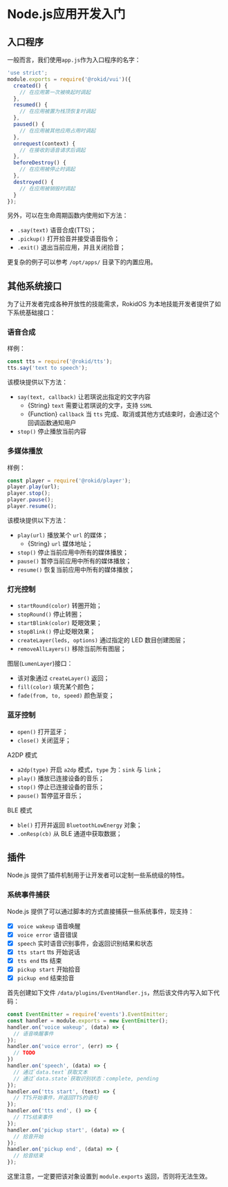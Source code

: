 # Node.js应用开发入门

## 入口程序

一般而言，我们使用`app.js`作为入口程序的名字：

```js
'use strict';
module.exports = require('@rokid/vui')({
  created() {
    // 在应用第一次被唤起时调起
  },
  resumed() {
    // 在应用被置为栈顶恢复时调起
  },
  paused() {
    // 在应用被其他应用占用时调起
  },
  onrequest(context) {
    // 在接收到语音请求后调起
  },
  beforeDestroy() {
    // 在应用被停止时调起
  },
  destroyed() {
    // 在应用被销毁时调起
  }
});
```

另外，可以在生命周期函数内使用如下方法：

- `.say(text)` 语音合成(TTS)；
- `.pickup()` 打开拾音并接受语音指令；
- `.exit()` 退出当前应用，并且关闭拾音；

更复杂的例子可以参考 `/opt/apps/` 目录下的内置应用。

## 其他系统接口

为了让开发者完成各种开放性的技能需求，RokidOS 为本地技能开发者提供了如下系统基础接口：

### 语音合成

样例：

```js
const tts = require('@rokid/tts');
tts.say('text to speech');
```

该模块提供以下方法：

- `say(text, callback)` 让若琪说出指定的文字内容
  - {String} `text` 需要让若琪说的文字，支持 `SSML`
  - {Function} `callback` 当 `tts` 完成、取消或其他方式结束时，会通过这个回调函数通知用户
- `stop()` 停止播放当前内容

### 多媒体播放

样例：

```js
const player = require('@rokid/player');
player.play(url);
player.stop();
player.pause();
player.resume();
```

该模块提供以下方法：

- `play(url)` 播放某个 `url` 的媒体；
  - {String} `url` 媒体地址；
- `stop()` 停止当前应用中所有的媒体播放；
- `pause()` 暂停当前应用中所有的媒体播放；
- `resume()` 恢复当前应用中所有的媒体播放；

### 灯光控制

- `startRound(color)` 转圈开始；
- `stopRound()` 停止转圈；
- `startBlink(color)` 眨眼效果；
- `stopBlink()` 停止眨眼效果；
- `createLayer(leds, options)` 通过指定的 LED 数目创建图层；
- `removeAllLayers()` 移除当前所有图层；

图层(`LumenLayer`)接口：

- 该对象通过 `createLayer()` 返回；
- `fill(color)` 填充某个颜色；
- `fade(from, to, speed)` 颜色渐变；

### 蓝牙控制

- `open()` 打开蓝牙；
- `close()` 关闭蓝牙；

A2DP 模式

- `a2dp(type)` 开启 `a2dp` 模式，`type` 为：`sink` 与 `link`；
- `play()` 播放已连接设备的音乐；
- `stop()` 停止已连接设备的音乐；
- `pause()` 暂停蓝牙音乐；

BLE 模式

- `ble()` 打开并返回 `BluetoothLowEnergy` 对象；
- `.onResp(cb)` 从 BLE 通道中获取数据；


## 插件

Node.js 提供了插件机制用于让开发者可以定制一些系统级的特性。

### 系统事件捕获

Node.js 提供了可以通过脚本的方式直接捕获一些系统事件，现支持：

- [x] `voice wakeup`  语音唤醒
- [x] `voice error`   语音错误
- [x] `speech`        实时语音识别事件，会返回识别结果和状态
- [x] `tts start`     tts 开始说话
- [x] `tts end`       tts 结束
- [x] `pickup start`  开始拾音
- [x] `pickup end`    结束拾音

首先创建如下文件 `/data/plugins/EventHandler.js`，然后该文件内写入如下代码：

```js
const EventEmitter = require('events').EventEmitter;
const handler = module.exports = new EventEmitter();
handler.on('voice wakeup', (data) => {
  // 语音唤醒事件
});
handler.on('voice error', (err) => {
  // TODO
})
handler.on('speech', (data) => {
  // 通过`data.text`获取文本
  // 通过`data.state`获取识别状态：complete, pending
});
handler.on('tts start', (text) => {
  // TTS开始事件，并返回TTS的语句
});
handler.on('tts end', () => {
  // TTS结束事件
});
handler.on('pickup start', (data) => {
  // 拾音开始
});
handler.on('pickup end', (data) => {
  // 拾音结束
});
```

这里注意，一定要把该对象设置到 `module.exports` 返回，否则将无法生效。
